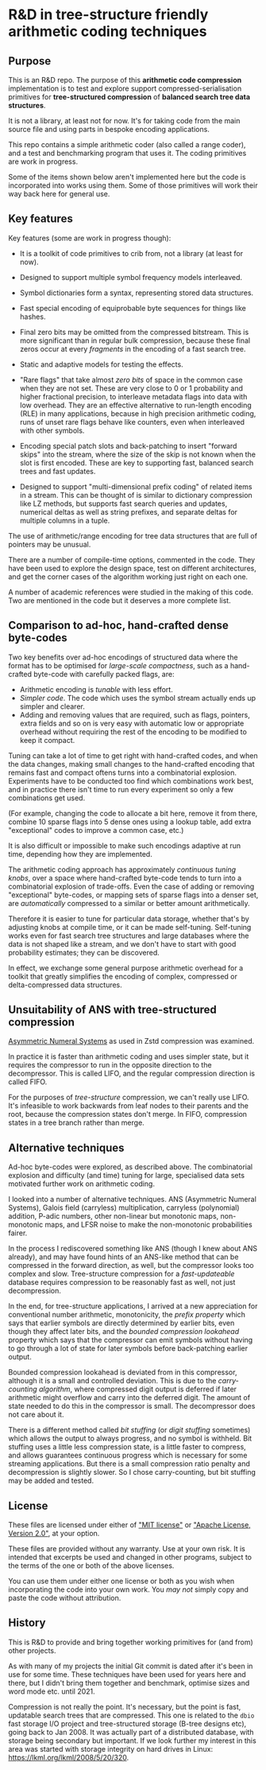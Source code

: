 # R&D in tree-structure friendly arithmetic coding techniques

## Purpose

This is an R&D repo.  The purpose of this **arithmetic code compression**
implementation is to test and explore support compressed-serialisation
primitives for **tree-structured compression** of **balanced search tree data
structures**.

It is not a library, at least not for now.  It's for taking code from the main
source file and using parts in bespoke encoding applications.

This repo contains a simple arithmetic coder (also called a range coder), and a
test and benchmarking program that uses it.  The coding primitives are work in
progress.

Some of the items shown below aren't implemented here but the code is
incorporated into works using them.  Some of those primitives will work their
way back here for general use.

## Key features

Key features (some are work in progress though):

- It is a toolkit of code primitives to crib from, not a library (at least for now).

- Designed to support multiple symbol frequency models interleaved.

- Symbol dictionaries form a syntax, representing stored data structures.

- Fast special encoding of equiprobable byte sequences for things like hashes.

- Final zero bits may be omitted from the compressed bitstream.  This is more
  significant than in regular bulk compression, because these final zeros occur
  at every _fragments_ in the encoding of a fast search tree.

- Static and adaptive models for testing the effects.

- "Rare flags" that take almost _zero bits_ of space in the common case when
  they are not set.  These are very close to 0 or 1 probability and higher
  fractional precision, to interleave metadata flags into data with low
  overhead.  They are an effective alternative to run-length encoding (RLE) in
  many applications, because in high precision arithmetic coding, runs of unset
  rare flags behave like counters, even when interleaved with other symbols.

- Encoding special patch slots and back-patching to insert "forward skips" into
  the stream, where the size of the skip is not known when the slot is first
  encoded.  These are key to supporting fast, balanced search trees and fast
  updates.

- Designed to support "multi-dimensional prefix coding" of related items in a
  stream.  This can be thought of is similar to dictionary compression like LZ
  methods, but supports fast search queries and updates, numerical deltas as
  well as string prefixes, and separate deltas for multiple columns in a tuple.

The use of arithmetic/range encoding for tree data structures that are full of
pointers may be unusual.

There are a number of compile-time options, commented in the code.  They have
been used to explore the design space, test on different architectures, and get
the corner cases of the algorithm working just right on each one.

A number of academic references were studied in the making of this code.  Two
are mentioned in the code but it deserves a more complete list.

## Comparison to ad-hoc, hand-crafted dense byte-codes

Two key benefits over ad-hoc encodings of structured data where the format has
to be optimised for _large-scale compactness_, such as a hand-crafted byte-code
with carefully packed flags, are:

- Arithmetic encoding is _tunable_ with less effort.
- _Simpler code_.  The code which uses the symbol stream actually ends up
  simpler and clearer.
- Adding and removing values that are required, such as flags, pointers, extra
  fields and so on is very easy with automatic low or appropriate overhead
  without requiring the rest of the encoding to be modified to keep it compact.

Tuning can take a lot of time to get right with hand-crafted codes, and when
the data changes, making small changes to the hand-crafted encoding that
remains fast and compact oftens turns into a combinatorial explosion.
Experiments have to be conducted too find which combinations work best, and in
practice there isn't time to run every experiment so only a few combinations
get used.

(For example, changing the code to allocate a bit here, remove it from there,
combine 10 sparse flags into 5 dense ones using a lookup table, add extra
"exceptional" codes to improve a common case, etc.)

It is also difficult or impossible to make such encodings adaptive at run time,
depending how they are implemented.

The arithmetic coding approach has approximately _continuous tuning knobs_,
over a space where hand-crafted byte-code tends to turn into a combinatorial
explosion of trade-offs.  Even the case of adding or removing "exceptional"
byte-codes, or mapping sets of sparse flags into a denser set, are
_automatically_ compressed to a similar or better amount arithmetically.

Therefore it is easier to tune for particular data storage, whether that's by
adjusting knobs at compile time, or it can be made self-tuning.  Self-tuning
works even for fast search tree structures and large databases where the data
is not shaped like a stream, and we don't have to start with good probability
estimates; they can be discovered.

In effect, we exchange some general purpose arithmetic overhead for a toolkit
that greatly simplifies the encoding of complex, compressed or delta-compressed
data structures.

## Unsuitability of ANS with tree-structured compression

[Asymmetric Numeral
Systems](https://en.wikipedia.org/wiki/Asymmetric_numeral_systems) as used in
Zstd compression was examined.

In practice it is faster than arithmetic coding and uses simpler state, but it
requires the compressor to run in the opposite direction to the decompressor.
This is called LIFO, and the regular compression direction is called FIFO.

For the purposes of _tree-structure_ compression, we can't really use LIFO.
It's infeasible to work backwards from leaf nodes to their parents and the
root, because the compression states don't merge.  In FIFO, compression states
in a tree branch rather than merge.

## Alternative techniques

Ad-hoc byte-codes were explored, as described above.  The combinatorial
explosion and difficulty (and time) tuning for large, specialised data sets
motivated further work on arithmetic coding.

I looked into a number of alternative techniques.  ANS (Asymmetric Numeral
Systems), Galois field (carryless) multiplication, carryless (polynomial)
addition, P-adic numbers, other non-linear but monotonic maps, non-monotonic
maps, and LFSR noise to make the non-monotonic probabilities fairer.

In the process I rediscovered something like ANS (though I knew about ANS
already), and may have found hints of an ANS-like method that can be compressed
in the forward direction, as well, but the compressor looks too complex and
slow.  Tree-structure compression for a _fast-updateable_ database requires
compression to be reasonably fast as well, not just decompression.

In the end, for tree-structure applications, I arrived at a new appreciation
for conventional number arithmetic, monotonicity, the _prefix property_ which
says that earlier symbols are directly determined by earlier bits, even though
they affect later bits, and the _bounded compression lookahead_ property which
says that the compressor can emit symbols without having to go through a lot of
state for later symbols before back-patching earlier output.

Bounded compression lookahead is deviated from in this compressor, although it
is a small and controlled deviation.  This is due to the _carry-counting
algorithm_, where compressed digit output is deferred if later arithmetic might
overflow and carry into the deferred digit.  The amount of state needed to do
this in the compressor is small.  The decompressor does not care about it.

There is a different method called _bit stuffing_ (or _digit stuffing_
sometimes) which allows the output to always progress, and no symbol is
withheld.  Bit stuffing uses a little less compression state, is a little
faster to compress, and allows guarantees continuous progress which is
necessary for some streaming applications.  But there is a small compression
ratio penalty and decompression is slightly slower.  So I chose carry-counting,
but bit stuffing may be added and tested.

## License

These files are licensed under either of ["MIT
license"](http://opensource.org/licenses/MIT) or ["Apache License, Version
2.0"](http://www.apache.org/licenses/LICENSE-2.0), at your option.

These files are provided without any warranty.  Use at your own risk.  It is
intended that excerpts be used and changed in other programs, subject to the
terms of the one or both of the above licenses.

You can use them under either one license or both as you wish when
incorporating the code into your own work.  You _may not_ simply copy and paste
the code without attribution.

## History

This is R&D to provide and bring together working primitives for (and from)
other projects.

As with many of my projects the initial Git commit is dated after it's been in
use for some time.  These techniques have been used for years here and there,
but I didn't bring them together and benchmark, optimise sizes and word mode
etc. until 2021.

Compression is not really the point.  It's necessary, but the point is fast,
updatable search trees that are compressed.  This one is related to the `dbio`
fast storage I/O project and tree-structured storage (B-tree designs etc),
going back to Jan 2008.  It was actually part of a distributed database, with
storage being secondary but important.  If we look further my interest in this
area was started with storage integrity on hard drives in Linux:
https://lkml.org/lkml/2008/5/20/320.
